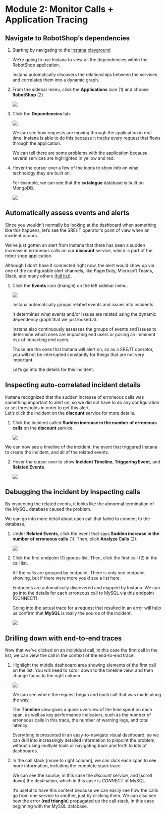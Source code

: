 # Module 2: Monitor Calls + Application Tracing

## Navigate to RobotShop’s dependencies

1.  Starting by navigating to the [Instana playground](https://ibmdevsandbox-instanaibm.instana.io/)

    We’re going to use Instana to view all the dependencies within the RobotShop application. 

    Instana automatically discovers the relationships between the services and correlates them into a dynamic graph.

2. From the sidebar menu, click the **Applications** icon (1) and choose **RobotShop** (2).

    ![](./images/102/applications-robotshop.png)

3. Click the **Dependencies** tab.

    ![](./images/102/dependencies.png)

    We can see how requests are moving through the application in real time. Instana is able to do this because it tracks every request that flows through the application.

    We can tell there are some problems with the application because several services are highlighted in yellow and red.

4. Hover the cursor over a few of the icons to show info on what technology they are built on.

    For example, we can see that the **catalogue** database is built on MongoDB.

    ![](./images/102/dependencies-hover.png)

## Automatically assess events and alerts

Since you wouldn’t normally be looking at the dashboard when something like this happens, let’s see the SRE/IT operator’s point of view when an incident occurs.

We’ve just gotten an alert from Instana that there has been a sudden increase in erroneous calls on our **discount** service, which is part of the robot shop application.

Although I don’t have it connected right now, the alert would show up via one of the configurable alert channels, like PagerDuty, Microsoft Teams, Slack, and many others ([full list](https://www.instana.com/docs/events_alerts/alert-channels)).

1. Click the **Events** icon (triangle) on the left sidebar menu.

    ![](./images/102/sidebar_menu.png)

    Instana automatically groups related events and issues into incidents. 

    It determines what events and/or issues are related using the dynamic dependency graph that we just looked at.

    Instana also continuously assesses the groups of events and issues to determine which ones are impacting end users or posing an imminent risk of impacting end users. 
    
    Those are the ones that Instana will alert on, so as a SRE/IT operator, you will not be interrupted constantly for things that are not very important.

    Let’s go into the details for this incident.

## Inspecting auto-correlated incident details

Instana recognized that the sudden increase of erroneous calls was something important to alert on, so we did not have to do any configuration or set thresholds in order to get this alert.                                                                        
Let’s click the incident on the **discount** service for more details.

1. Click the incident called **Sudden increase in the number of erroneous calls** on the **discount** service.

    ![](./images/102/event_page.png)

We can now see a timeline of the incident, the event that triggered Instana to create the incident, and all of the related events.  

2. Hover the cursor over to show **Incident Timeline**, **Triggering Event**, and **Related Events**.

    ![](./images/102/incident_details_screen.png)


## Debugging the incident by inspecting calls

By inspecting the related events, it looks like the abnormal termination of the MySQL database caused the problem. 

We can go into more detail about each call that failed to connect to the database. 

1. Under **Related Events**, click the event that says **Sudden increase in the number of erroneous calls** (1). Then, click **Analyze Calls** (2).

    ![](./images/102/events.png)

2. Click the first endpoint (1) groups list. Then, click the first call (2) in the call list.

    All the calls are grouped by endpoint. There is only one endpoint showing, but if there were more you’d see a list here. 
    
    Endpoints are automatically discovered and mapped by Instana. We can go into the details for each erroneous call to MySQL via this endpoint (CONNECT).

    Going into the actual trace for a request that resulted in an error will help us confirm that **MySQL** is really the source of the incident.

    ![](./images/102/endpoint_connect.png)
    

## Drilling down with end-to-end traces

Now that we’ve clicked on an individual call, in this case the first call in the list, we can view the call in the context of the end-to-end trace.

1. Highlight the middle dashboard area showing elements of the first call on the list. You will need to scroll down to the timeline view, and then change focus to the right column.

    ![](./images/102/call_timeline.png)



    We can see where the request began and each call that was made along the way. 

    The **Timeline** view gives a quick overview of the time spent on each span, as well as key performance indicators, such as the number of erroneous calls in this trace, the number of warning logs, and total latency.

    Everything is presented in an easy-to-navigate visual dashboard, so we can drill into increasingly detailed information to pinpoint the problem, without using multiple tools or navigating back and forth to lots of dashboards.

2. In the call stack [move to right column], we can click each span to see more information, including the complete stack trace.

    We can see the source, in this case the *discount* service, and [scroll down] the destination, which in this case is *CONNECT* of MySQL.

    It’s useful to have this context because we can easily see how the calls go from one service to another, just by clicking them. We can also see how the error (**red triangle**) propagated up the call stack, in this case beginning with the MySQL database.